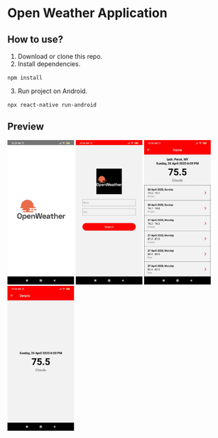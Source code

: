 # Open Weather Application

## How to use?
1. Download or clone this repo.
2. Install dependencies.
```
npm install
```
3. Run project on Android.
```
npx react-native run-android
```
## Preview
<img src="https://github.com/syafiqshuib/OpenWeather/blob/master/src/screenshot/1.jpeg" width="150">  <img src="https://github.com/syafiqshuib/OpenWeather/blob/master/src/screenshot/2.jpeg" width="150">
<img src="https://github.com/syafiqshuib/OpenWeather/blob/master/src/screenshot/3.jpeg" width="150">  <img src="https://github.com/syafiqshuib/OpenWeather/blob/master/src/screenshot/4.jpeg" width="150">


